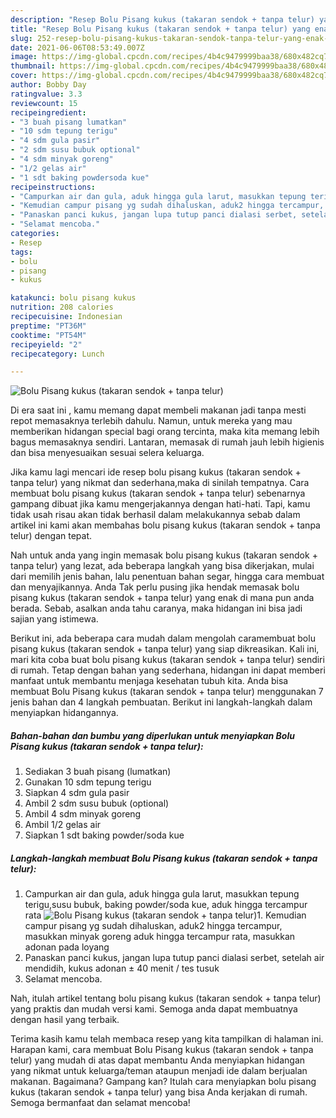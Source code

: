 ```yaml
---
description: "Resep Bolu Pisang kukus (takaran sendok + tanpa telur) yang enak Untuk Jualan"
title: "Resep Bolu Pisang kukus (takaran sendok + tanpa telur) yang enak Untuk Jualan"
slug: 252-resep-bolu-pisang-kukus-takaran-sendok-tanpa-telur-yang-enak-untuk-jualan
date: 2021-06-06T08:53:49.007Z
image: https://img-global.cpcdn.com/recipes/4b4c9479999baa38/680x482cq70/bolu-pisang-kukus-takaran-sendok-tanpa-telur-foto-resep-utama.jpg
thumbnail: https://img-global.cpcdn.com/recipes/4b4c9479999baa38/680x482cq70/bolu-pisang-kukus-takaran-sendok-tanpa-telur-foto-resep-utama.jpg
cover: https://img-global.cpcdn.com/recipes/4b4c9479999baa38/680x482cq70/bolu-pisang-kukus-takaran-sendok-tanpa-telur-foto-resep-utama.jpg
author: Bobby Day
ratingvalue: 3.3
reviewcount: 15
recipeingredient:
- "3 buah pisang lumatkan"
- "10 sdm tepung terigu"
- "4 sdm gula pasir"
- "2 sdm susu bubuk optional"
- "4 sdm minyak goreng"
- "1/2 gelas air"
- "1 sdt baking powdersoda kue"
recipeinstructions:
- "Campurkan air dan gula, aduk hingga gula larut, masukkan tepung terigu,susu bubuk, baking powder/soda kue, aduk hingga tercampur rata"
- "Kemudian campur pisang yg sudah dihaluskan, aduk2 hingga tercampur, masukkan minyak goreng aduk hingga tercampur rata, masukkan adonan pada loyang"
- "Panaskan panci kukus, jangan lupa tutup panci dialasi serbet, setelah air mendidih, kukus adonan ± 40 menit / tes tusuk"
- "Selamat mencoba."
categories:
- Resep
tags:
- bolu
- pisang
- kukus

katakunci: bolu pisang kukus 
nutrition: 208 calories
recipecuisine: Indonesian
preptime: "PT36M"
cooktime: "PT54M"
recipeyield: "2"
recipecategory: Lunch

---
```



![Bolu Pisang kukus (takaran sendok + tanpa telur)](https://img-global.cpcdn.com/recipes/4b4c9479999baa38/680x482cq70/bolu-pisang-kukus-takaran-sendok-tanpa-telur-foto-resep-utama.jpg)

Di era  saat ini , kamu memang dapat membeli makanan jadi tanpa mesti repot memasaknya terlebih dahulu. Namun, untuk mereka yang mau memberikan hidangan special bagi orang tercinta, maka kita memang lebih bagus memasaknya sendiri. Lantaran, memasak di rumah jauh lebih higienis dan bisa menyesuaikan sesuai selera keluarga.

Jika kamu lagi mencari ide resep bolu pisang kukus (takaran sendok + tanpa telur) yang nikmat dan sederhana,maka di sinilah tempatnya. Cara membuat bolu pisang kukus (takaran sendok + tanpa telur)  sebenarnya gampang dibuat jika kamu mengerjakannya dengan hati-hati. Tapi, kamu tidak usah risau akan tidak berhasil dalam melakukannya 
sebab dalam artikel ini kami akan membahas bolu pisang kukus (takaran sendok + tanpa telur) dengan tepat.  



Nah untuk anda yang ingin memasak bolu pisang kukus (takaran sendok + tanpa telur) yang lezat, ada beberapa langkah yang bisa dikerjakan, mulai dari memilih jenis bahan, lalu penentuan bahan segar, hingga cara membuat dan menyajikannya. Anda Tak perlu pusing jika hendak memasak bolu pisang kukus (takaran sendok + tanpa telur) yang enak di mana pun anda berada. Sebab, asalkan anda  tahu caranya, maka hidangan ini bisa jadi sajian yang istimewa.

Berikut ini, ada beberapa cara mudah dalam mengolah caramembuat bolu pisang kukus (takaran sendok + tanpa telur) yang siap dikreasikan. Kali ini, mari kita coba buat bolu pisang kukus (takaran sendok + tanpa telur) sendiri di rumah. Tetap dengan bahan yang sederhana, hidangan ini dapat memberi manfaat untuk membantu menjaga kesehatan tubuh kita. Anda bisa membuat Bolu Pisang kukus (takaran sendok + tanpa telur) menggunakan 7 jenis bahan dan 4 langkah pembuatan. Berikut ini langkah-langkah dalam menyiapkan hidangannya.

<!--inarticleads1-->

##### Bahan-bahan dan bumbu yang diperlukan untuk menyiapkan Bolu Pisang kukus (takaran sendok + tanpa telur):

1. Sediakan 3 buah pisang (lumatkan)
1. Gunakan 10 sdm tepung terigu
1. Siapkan 4 sdm gula pasir
1. Ambil 2 sdm susu bubuk (optional)
1. Ambil 4 sdm minyak goreng
1. Ambil 1/2 gelas air
1. Siapkan 1 sdt baking powder/soda kue




<!--inarticleads2-->

##### Langkah-langkah membuat Bolu Pisang kukus (takaran sendok + tanpa telur):

1. Campurkan air dan gula, aduk hingga gula larut, masukkan tepung terigu,susu bubuk, baking powder/soda kue, aduk hingga tercampur rata
<img src="https://img-global.cpcdn.com/steps/8275ece17bef1ded/160x128cq70/bolu-pisang-kukus-takaran-sendok-tanpa-telur-langkah-memasak-1-foto.jpg" alt="Bolu Pisang kukus (takaran sendok + tanpa telur)">1. Kemudian campur pisang yg sudah dihaluskan, aduk2 hingga tercampur, masukkan minyak goreng aduk hingga tercampur rata, masukkan adonan pada loyang
1. Panaskan panci kukus, jangan lupa tutup panci dialasi serbet, setelah air mendidih, kukus adonan ± 40 menit / tes tusuk
1. Selamat mencoba.




Nah, itulah artikel tentang  bolu pisang kukus (takaran sendok + tanpa telur)  yang praktis dan mudah versi kami. Semoga anda dapat membuatnya dengan hasil yang terbaik. 

Terima kasih kamu telah membaca resep yang kita tampilkan di halaman ini. Harapan kami, cara membuat  Bolu Pisang kukus (takaran sendok + tanpa telur) yang mudah di atas dapat membantu Anda menyiapkan hidangan yang nikmat untuk keluarga/teman ataupun menjadi ide dalam berjualan makanan. Bagaimana? Gampang kan? Itulah cara menyiapkan bolu pisang kukus (takaran sendok + tanpa telur) yang bisa Anda kerjakan di rumah. Semoga bermanfaat dan selamat mencoba!

